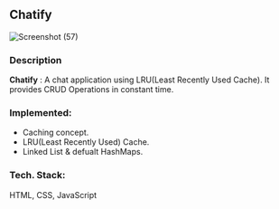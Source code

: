 ## Chatify
![Screenshot (57)](https://user-images.githubusercontent.com/64827072/184073748-5e08a100-1b83-4222-995b-3112b4b22fe2.png)

### Description
**Chatify** : A chat application using LRU(Least Recently Used Cache). It provides CRUD Operations in constant time.

### Implemented:
  - Caching concept.
  - LRU(Least Recently Used) Cache.
  - Linked List & defualt HashMaps.

### Tech. Stack:
HTML, CSS, JavaScript
